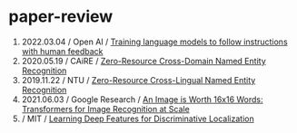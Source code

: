 # paper-review

1. 2022.03.04 / Open AI / [Training language models to follow instructions with human feedback](https://github.com/ajskdlf64/paper-review/blob/main/Training%20language%20models%20to%20follow%20instructions%20with%20human%20feedback.md)
2. 2020.05.19 / CAiRE / [Zero-Resource Cross-Domain Named Entity Recognition](https://github.com/ajskdlf64/paper-review/blob/main/Zero-Resource%20Cross-Domain%20Named%20Entity%20Recognition.md)
3. 2019.11.22 / NTU / [Zero-Resource Cross-Lingual Named Entity Recognition](https://github.com/ajskdlf64/paper-review/blob/main/Zero-Resource%20Cross-Lingual%20Named%20Entity%20Recognition.md)
4. 2021.06.03 / Google Research / [An Image is Worth 16x16 Words: Transformers for Image Recognition at Scale
](https://github.com/ajskdlf64/paper-review/blob/main/An%20Image%20is%20Worth%2016x16%20Words:%20Transformers%20for%20Image%20Recognition%20at%20Scale.md)
5.  / MIT / [Learning Deep Features for Discriminative Localization](https://github.com/ajskdlf64/paper-review/blob/main/Learning%20Deep%20Features%20for%20Discriminative%20Localization.md)
